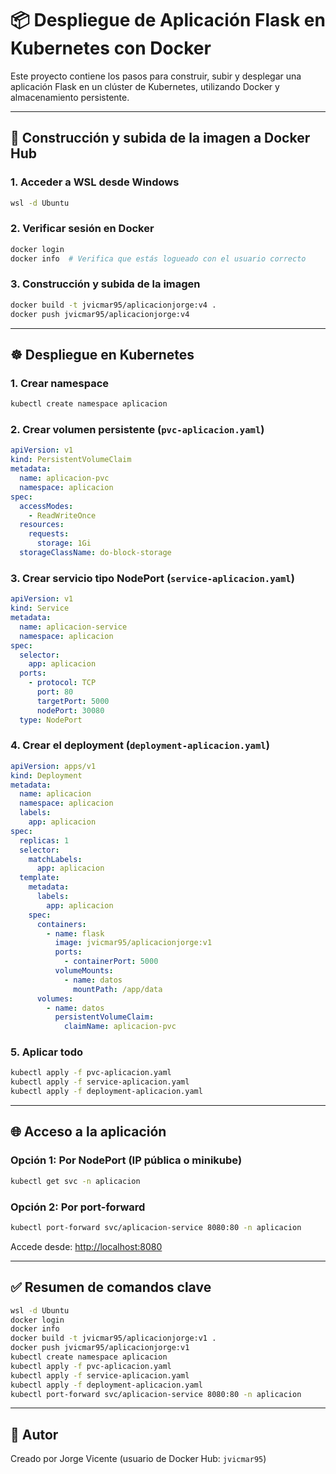 # 📦 Despliegue de Aplicación Flask en Kubernetes con Docker

Este proyecto contiene los pasos para construir, subir y desplegar una aplicación Flask en un clúster de Kubernetes, utilizando Docker y almacenamiento persistente.

---

## 🐳 Construcción y subida de la imagen a Docker Hub

### 1. Acceder a WSL desde Windows

```bash
wsl -d Ubuntu
```

### 2. Verificar sesión en Docker

```bash
docker login
docker info  # Verifica que estás logueado con el usuario correcto
```

### 3. Construcción y subida de la imagen

```bash
docker build -t jvicmar95/aplicacionjorge:v4 .
docker push jvicmar95/aplicacionjorge:v4
```

---

## ☸️ Despliegue en Kubernetes

### 1. Crear namespace

```bash
kubectl create namespace aplicacion
```

### 2. Crear volumen persistente (`pvc-aplicacion.yaml`)

```yaml
apiVersion: v1
kind: PersistentVolumeClaim
metadata:
  name: aplicacion-pvc
  namespace: aplicacion
spec:
  accessModes:
    - ReadWriteOnce
  resources:
    requests:
      storage: 1Gi
  storageClassName: do-block-storage
```

### 3. Crear servicio tipo NodePort (`service-aplicacion.yaml`)

```yaml
apiVersion: v1
kind: Service
metadata:
  name: aplicacion-service
  namespace: aplicacion
spec:
  selector:
    app: aplicacion
  ports:
    - protocol: TCP
      port: 80
      targetPort: 5000
      nodePort: 30080
  type: NodePort
```

### 4. Crear el deployment (`deployment-aplicacion.yaml`)

```yaml
apiVersion: apps/v1
kind: Deployment
metadata:
  name: aplicacion
  namespace: aplicacion
  labels:
    app: aplicacion
spec:
  replicas: 1
  selector:
    matchLabels:
      app: aplicacion
  template:
    metadata:
      labels:
        app: aplicacion
    spec:
      containers:
        - name: flask
          image: jvicmar95/aplicacionjorge:v1
          ports:
            - containerPort: 5000
          volumeMounts:
            - name: datos
              mountPath: /app/data
      volumes:
        - name: datos
          persistentVolumeClaim:
            claimName: aplicacion-pvc
```

### 5. Aplicar todo

```bash
kubectl apply -f pvc-aplicacion.yaml
kubectl apply -f service-aplicacion.yaml
kubectl apply -f deployment-aplicacion.yaml
```

---

## 🌐 Acceso a la aplicación

### Opción 1: Por NodePort (IP pública o minikube)

```bash
kubectl get svc -n aplicacion
```

### Opción 2: Por port-forward

```bash
kubectl port-forward svc/aplicacion-service 8080:80 -n aplicacion
```

Accede desde: [http://localhost:8080](http://localhost:8080)

---

## ✅ Resumen de comandos clave

```bash
wsl -d Ubuntu
docker login
docker info
docker build -t jvicmar95/aplicacionjorge:v1 .
docker push jvicmar95/aplicacionjorge:v1
kubectl create namespace aplicacion
kubectl apply -f pvc-aplicacion.yaml
kubectl apply -f service-aplicacion.yaml
kubectl apply -f deployment-aplicacion.yaml
kubectl port-forward svc/aplicacion-service 8080:80 -n aplicacion
```

---

## 🧠 Autor

Creado por Jorge Vicente (usuario de Docker Hub: `jvicmar95`)